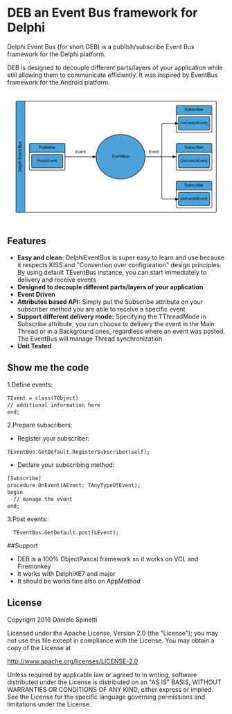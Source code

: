 # DEB an Event Bus framework for Delphi
Delphi Event Bus (for short DEB) is a publish/subscribe Event Bus framework for the Delphi platform.

DEB is designed to decouple different parts/layers of your application while still allowing them to communicate efficiently.
It was inspired by EventBus framework for the Android platform.

![alt text](/docs/DelphiEventBusArchitecture.png "Delphi Event Bus Architecture")

## Features
* __Easy and clean:__ DelphiEventBus is super easy to learn and use because it respects KISS and "Convention over configuration" design principles. By using default TEventBus instance, you can start immediately to delivery and receive events 
* __Designed to decouple different parts/layers of your application__
* __Event Driven__
* __Attributes based API:__ Simply put the Subscribe attribute on your subscriber method you are able to receive a specific event
* __Support different delivery mode:__ Specifying the TThreadMode in Subscribe attribute, you can choose to delivery the event in the Main Thread or in a Background ones, regardless where an event was posted. The EventBus will manage Thread synchronization     
* __Unit Tested__

## Show me the code
1.Define events:

```delphi
TEvent = class(TObject)
// additional information here
end;
```

2.Prepare subscribers:
 * Register your subscriber:
```delphi
TEventBus.GetDefault.RegisterSubscriber(self);
```

 * Declare your subscribing method:
```delphi
[Subscribe]
procedure OnEvent(AEvent: TAnyTypeOfEvent);
begin
  // manage the event 	
end;
```

3.Post events:
```delphi
  TEventBus.GetDefault.post(LEvent);
```

##Support
* DEB is a 100% ObjectPascal framework so it works on VCL and Firemonkey
* It works with DelphiXE7 and major
* It should be works fine also on AppMethod

## License
  Copyright 2016 Daniele Spinetti

  Licensed under the Apache License, Version 2.0 (the "License");
  you may not use this file except in compliance with the License.
  You may obtain a copy of the License at

  http://www.apache.org/licenses/LICENSE-2.0

  Unless required by applicable law or agreed to in writing, software
  distributed under the License is distributed on an "AS IS" BASIS,
  WITHOUT WARRANTIES OR CONDITIONS OF ANY KIND, either express or implied.
  See the License for the specific language governing permissions and
  limitations under the License.